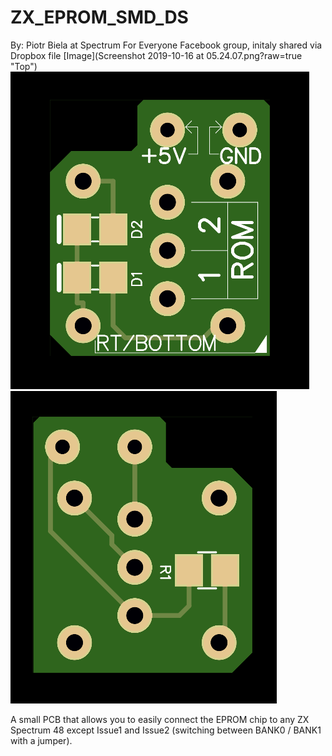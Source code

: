 # ZX_EPROM_SMD_DS
By: Piotr Biela at Spectrum For Everyone Facebook group, initaly shared via Dropbox file
[Image](Screenshot 2019-10-16 at 05.24.07.png?raw=true "Top")
![Botom of pcb](/Screenshot%202019-10-16%20at%2005.24.07.png)
![Top of pcb](/Screenshot%202019-10-16%20at%2005.24.26.png)


A small PCB that allows you to easily connect the EPROM chip to any ZX Spectrum 48 except Issue1 and Issue2 (switching between BANK0 / BANK1 with a jumper).
